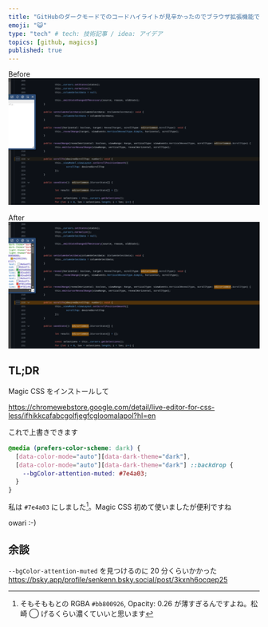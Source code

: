 ```yaml
---
title: "GitHubのダークモードでのコードハイライトが見辛かったのでブラウザ拡張機能で見やすくした"
emoji: "😺"
type: "tech" # tech: 技術記事 / idea: アイデア
topics: [github, magicss]
published: true
---
```


Before
![alt text](/images/github-dark-highlight/image.png)

After
![alt text](/images/github-dark-highlight/image-1.png)

## TL;DR

Magic CSS をインストールして

https://chromewebstore.google.com/detail/live-editor-for-css-less/ifhikkcafabcgolfjegfcgloomalapol?hl=en

これで上書きできます

```css
@media (prefers-color-scheme: dark) {
  [data-color-mode="auto"][data-dark-theme="dark"],
  [data-color-mode="auto"][data-dark-theme="dark"] ::backdrop {
    --bgColor-attention-muted: #7e4a03;
  }
}
```

私は `#7e4a03` にしました[^1]。Magic CSS 初めて使いましたが便利ですね

[^1]: そもそももとの RGBA `#bb800926`, Opacity: 0.26 が薄すぎるんですよね。松崎 ◯ げるくらい濃くていいと思います

owari :-)

## 余談

`--bgColor-attention-muted` を見つけるのに 20 分くらいかかった
https://bsky.app/profile/senkenn.bsky.social/post/3kxnh6ocqep25
